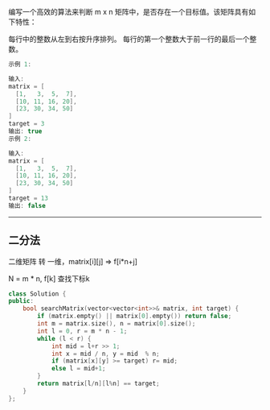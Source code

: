 编写一个高效的算法来判断 m x n 矩阵中，是否存在一个目标值。该矩阵具有如下特性：

每行中的整数从左到右按升序排列。
每行的第一个整数大于前一行的最后一个整数。

```cpp
示例 1:

输入:
matrix = [
  [1,   3,  5,  7],
  [10, 11, 16, 20],
  [23, 30, 34, 50]
]
target = 3
输出: true
示例 2:

输入:
matrix = [
  [1,   3,  5,  7],
  [10, 11, 16, 20],
  [23, 30, 34, 50]
]
target = 13
输出: false
```

----

## 二分法

二维矩阵 转 一维，matrix[i][j] => f[i*n+j]

N = m * n, f[k] 查找下标k

```cpp
class Solution {
public:
    bool searchMatrix(vector<vector<int>>& matrix, int target) {
        if (matrix.empty() || matrix[0].empty()) return false;
        int m = matrix.size(), n = matrix[0].size();
        int l = 0, r = m * n - 1;
        while (l < r) {
            int mid = l+r >> 1;
            int x = mid / n, y = mid  % n;
            if (matrix[x][y] >= target) r= mid;
            else l = mid+1;
        }
        return matrix[l/n][l%n] == target;
    }
};
```

